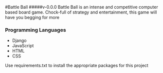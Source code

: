 #Battle Ball
#####v-0.0.0
Battle Ball is an intense and competitive computer based board game.  Chock-full of strategy and entertainment, this game will have you begging for more

### Programming Languages ###
* Django
* JavaScript
* HTML
* CSS

Use requirements.txt to install the appropriate packages for this project